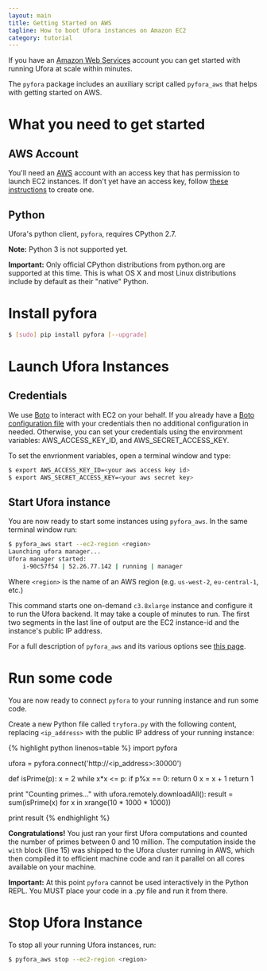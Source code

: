 ```yaml
---
layout: main
title: Getting Started on AWS
tagline: How to boot Ufora instances on Amazon EC2
category: tutorial
---
```



If you have an [Amazon Web Services](https://aws.amazon.com/) account you can get started with
running Ufora at scale within minutes.

The `pyfora` package includes an auxiliary script called `pyfora_aws` that helps with getting started
on AWS.


# What you need to get started
## AWS Account
You'll need an [AWS](https://aws.amazon.com/) account with an access key that has permission to launch EC2 instances. If don't yet have an access key, follow [these instructions](https://aws.amazon.com/developers/access-keys/) to create one.

## Python
Ufora's python client, `pyfora`, requires CPython 2.7.

**Note:** Python 3 is not supported yet.

**Important:** Only official CPython distributions from python.org are supported at this time.
This is what OS X and most Linux distributions include by default as their "native" Python.


# Install pyfora

```bash
$ [sudo] pip install pyfora [--upgrade]
```

# Launch Ufora Instances

## Credentials
We use [Boto](https://boto.readthedocs.org/en/latest/) to interact with EC2 on your behalf.
If you already have a [Boto configuration file](http://boto.readthedocs.org/en/latest/boto_config_tut.html)
with your credentials then no additional configuration in needed.
Otherwise, you can set your credentials using the environment variables: AWS_ACCESS_KEY_ID, and AWS_SECRET_ACCESS_KEY.

To set the envrionment variables, open a terminal window and type:

```bash
$ export AWS_ACCESS_KEY_ID=<your aws access key id>
$ export AWS_SECRET_ACCESS_KEY=<your aws secret key>
```

## Start Ufora instance

You are now ready to start some instances using `pyfora_aws`. In the same terminal window run:

```bash
$ pyfora_aws start --ec2-region <region>
Launching ufora manager...
Ufora manager started:
    i-90c57f54 | 52.26.77.142 | running | manager
```

Where `<region>` is the name of an AWS region (e.g. `us-west-2`, `eu-central-1`, etc.)

This command starts one on-demand `c3.8xlarge` instance and configure it to run the Ufora backend.
It may take a couple of minutes to run.
The first two segments in the last line of output are the EC2 instance-id and the instance's public IP address.

For a full description of `pyfora_aws` and its various options see [this page](../documentation/pyfora-aws.html).


# Run some code
You are now ready to connect `pyfora` to your running instance and run some code.

Create a new Python file called `tryfora.py` with the following content, replacing `<ip_address>`
with the public IP address of your running instance:

{% highlight python linenos=table %}
import pyfora

ufora = pyfora.connect('http://<ip_address>:30000')

def isPrime(p):
    x = 2
    while x*x <= p:
        if p%x == 0:
            return 0
        x = x + 1
    return 1

print "Counting primes..."
with ufora.remotely.downloadAll():
    result = sum(isPrime(x) for x in xrange(10 * 1000 * 1000))

print result
{% endhighlight %}

**Congratulations!** You just ran your first Ufora computations and counted
the number of primes between 0 and 10 million. The computation inside the
`with` block (line 15) was shipped to the Ufora cluster running in AWS, which
then compiled it to efficient machine code and ran it parallel on all cores
available on your machine.

**Important:** At this point `pyfora` cannot be used interactively in the Python REPL. You MUST place your code in a .py file and run it from there.


# Stop Ufora Instance

To stop all your running Ufora instances, run:

```bash
$ pyfora_aws stop --ec2-region <region>
```
